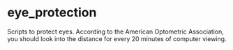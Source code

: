 # eye_protection
Scripts to protect eyes. According to the American Optometric Association, you should look into the distance for every 20 minutes of computer viewing.
